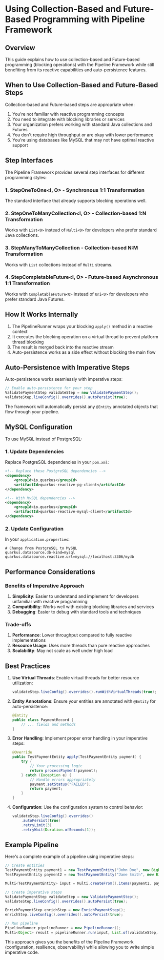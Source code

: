 # Using Collection-Based and Future-Based Programming with Pipeline Framework

## Overview

This guide explains how to use collection-based and Future-based programming (blocking operations) with the Pipeline Framework while still benefiting from its reactive capabilities and auto-persistence features.

## When to Use Collection-Based and Future-Based Steps

Collection-based and Future-based steps are appropriate when:

1. You're not familiar with reactive programming concepts
2. You need to integrate with blocking libraries or services
3. Your organization prefers working with standard Java collections and Futures
4. You don't require high throughput or are okay with lower performance
5. You're using databases like MySQL that may not have optimal reactive support

## Step Interfaces

The Pipeline Framework provides several step interfaces for different programming styles:

### 1. StepOneToOne<I, O> - Synchronous 1:1 Transformation
The standard interface that already supports blocking operations well.

### 2. StepOneToManyCollection<I, O> - Collection-based 1:N Transformation
Works with `List<O>` instead of `Multi<O>` for developers who prefer standard Java collections.

### 3. StepManyToManyCollection - Collection-based N:M Transformation
Works with `List` collections instead of `Multi` streams.

### 4. StepCompletableFuture<I, O> - Future-based Asynchronous 1:1 Transformation
Works with `CompletableFuture<O>` instead of `Uni<O>` for developers who prefer standard Java Futures.

## How It Works Internally

1. The PipelineRunner wraps your blocking `apply()` method in a reactive context
2. It executes the blocking operation on a virtual thread to prevent platform thread blocking
3. The result is merged back into the reactive stream
4. Auto-persistence works as a side effect without blocking the main flow

## Auto-Persistence with Imperative Steps

Auto-persistence works seamlessly with imperative steps:

```java
// Enable auto-persistence for your step
ValidatePaymentStep validateStep = new ValidatePaymentStep();
validateStep.liveConfig().overrides().autoPersist(true);
```

The framework will automatically persist any `@Entity` annotated objects that flow through your pipeline.

## MySQL Configuration

To use MySQL instead of PostgreSQL:

### 1. Update Dependencies

Replace PostgreSQL dependencies in your `pom.xml`:

```xml
<!-- Replace these PostgreSQL dependencies -->
<dependency>
    <groupId>io.quarkus</groupId>
    <artifactId>quarkus-reactive-pg-client</artifactId>
</dependency>

<!-- With MySQL dependencies -->
<dependency>
    <groupId>io.quarkus</groupId>
    <artifactId>quarkus-reactive-mysql-client</artifactId>
</dependency>
```

### 2. Update Configuration

In your `application.properties`:

```properties
# Change from PostgreSQL to MySQL
quarkus.datasource.db-kind=mysql
quarkus.datasource.reactive.url=mysql://localhost:3306/mydb
```

## Performance Considerations

### Benefits of Imperative Approach

1. **Simplicity**: Easier to understand and implement for developers unfamiliar with reactive programming
2. **Compatibility**: Works well with existing blocking libraries and services
3. **Debugging**: Easier to debug with standard tools and techniques

### Trade-offs

1. **Performance**: Lower throughput compared to fully reactive implementations
2. **Resource Usage**: Uses more threads than pure reactive approaches
3. **Scalability**: May not scale as well under high load

## Best Practices

1. **Use Virtual Threads**: Enable virtual threads for better resource utilization:
   ```java
   validateStep.liveConfig().overrides().runWithVirtualThreads(true);
   ```

2. **Entity Annotations**: Ensure your entities are annotated with `@Entity` for auto-persistence:
   ```java
   @Entity
   public class PaymentRecord {
       // ... fields and methods
   }
   ```

3. **Error Handling**: Implement proper error handling in your imperative steps:
   ```java
   @Override
   public TestPaymentEntity apply(TestPaymentEntity payment) {
       try {
           // Your processing logic
           return processPayment(payment);
       } catch (Exception e) {
           // Handle errors appropriately
           payment.setStatus("FAILED");
           return payment;
       }
   }
   ```

4. **Configuration**: Use the configuration system to control behavior:
   ```java
   validateStep.liveConfig().overrides()
       .autoPersist(true)
       .retryLimit(3)
       .retryWait(Duration.ofSeconds(1));
   ```

## Example Pipeline

Here's a complete example of a pipeline using imperative steps:

```java
// Create entities
TestPaymentEntity payment1 = new TestPaymentEntity("John Doe", new BigDecimal("100.00"));
TestPaymentEntity payment2 = new TestPaymentEntity("Jane Smith", new BigDecimal("250.50"));

Multi<TestPaymentEntity> input = Multi.createFrom().items(payment1, payment2);

// Create imperative steps
ValidatePaymentStep validateStep = new ValidatePaymentStep();
validateStep.liveConfig().overrides().autoPersist(true);

EnrichPaymentStep enrichStep = new EnrichPaymentStep();
enrichStep.liveConfig().overrides().autoPersist(true);

// Run pipeline
PipelineRunner pipelineRunner = new PipelineRunner();
Multi<Object> result = pipelineRunner.run(input, List.of(validateStep, enrichStep));
```

This approach gives you the benefits of the Pipeline Framework (configuration, resilience, observability) while allowing you to write simple imperative code.